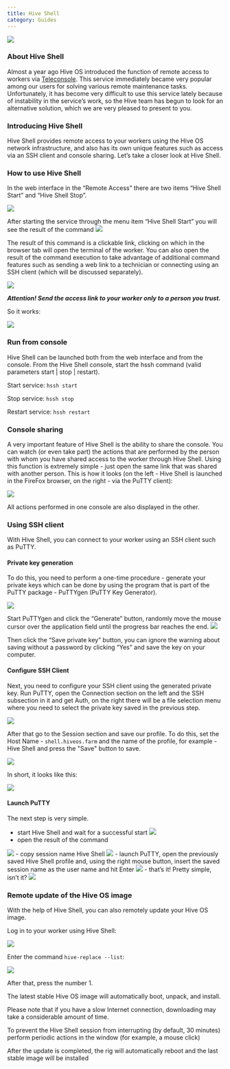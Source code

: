 ```yaml
---
title: Hive Shell
category: Guides
---
```


<img src="https://lbd.hiveos.farm/kbase/images/forum/8580c113d2e085d26be948283c7922532a00d90f.png">

### About Hive Shell
Almost a year ago Hive OS introduced the function of remote access to workers via [Teleconsole](https://forum.hiveos.farm/t/teleconsole/3968). This service immediately became very popular among our users for solving various remote maintenance tasks.
Unfortunately, it has become very difficult to use this service lately because of instability in the service’s work, so the Hive team has begun to look for an alternative solution, which we are very pleased to present to you.

### Introducing Hive Shell
Hive Shell provides remote access to your workers using the Hive OS network infrastructure, and also has its own unique features such as access via an SSH client and console sharing. Let’s take a closer look at Hive Shell.

### How to use Hive Shell
In the web interface in the “Remote Access” there are two items “Hive Shell Start” and “Hive Shell Stop”.

<img src="https://lbd.hiveos.farm/kbase/images/forum/2718fd40aee03d149d85bb58d3bb32d7e71b79d4.png">

After starting the service through the menu item “Hive Shell Start” you will see the result of the command <img src="https://lbd.hiveos.farm/kbase/images/forum/fa02eab197103fe96142da745133262e42ea8844.png">

The result of this command is a clickable link, clicking on which in the browser tab will open the terminal of the worker.
You can also open the result of the command execution to take advantage of additional command features such as sending a web link to a technician or connecting using an SSH client (which will be discussed separately).

<img src="https://lbd.hiveos.farm/kbase/images/forum/5fa0229f1f913ce1f8267534c34a99922af1a5ee.png">

***Attention! Send the access link to your worker only to a person you trust.***

So it works:

<img src="https://lbd.hiveos.farm/kbase/images/forum/dc515fb26c34a078bd34436a3415bdf6fe646695.gif">

### Run from console
Hive Shell can be launched both from the web interface and from the console. From the Hive Shell console, start the hssh command (valid parameters start | stop | restart).

Start service:
`hssh start`

Stop service:
`hssh stop`

Restart service:
`hssh restart`

### Console sharing
A very important feature of Hive Shell is the ability to share the console. You can watch (or even take part) the actions that are performed by the person with whom you have shared access to the worker through Hive Shell.
Using this function is extremely simple - just open the same link that was shared with another person.
This is how it looks (on the left - Hive Shell is launched in the FireFox browser, on the right - via the PuTTY client):

<img src="https://lbd.hiveos.farm/kbase/images/forum/f57bd44c479d05d15743b8a57cd92c30a8b83f69_2_690x313.gif">

All actions performed in one console are also displayed in the other.

### Using SSH client
With Hive Shell, you can connect to your worker using an SSH client such as PuTTY.

#### Private key generation
To do this, you need to perform a one-time procedure - generate your private keys which can be done by using the program that is part of the PuTTY package - PuTTYgen (PuTTY Key Generator).

<img src="https://lbd.hiveos.farm/kbase/images/forum/cd4859a8da5bbf8bf77723734fc1e203f6bbc14e.png">

Start PuTTYgen and click the “Generate” button, randomly move the mouse cursor over the application field until the progress bar reaches the end.
<img src="https://lbd.hiveos.farm/kbase/images/forum/488a4e137f3448711ba495bfcaef8ef8fef01374.gif">

Then click the “Save private key” button, you can ignore the warning about saving without a password by clicking “Yes” and save the key on your computer.

#### Configure SSH Client
Next, you need to configure your SSH client using the generated private key.
Run PuTTY, open the Connection section on the left and the SSH subsection in it and get Auth, on the right there will be a file selection menu where you need to select the private key saved in the previous step.

<img src="https://lbd.hiveos.farm/kbase/images/forum/79ab92e1bf5e4bec5ea1a7b2edfec51f5ff560c5.png">

After that go to the Session section and save our profile. To do this, set the Host Name - `shell.hiveos.farm` and the name of the profile, for example - Hive Shell and press the "Save" button to save.

<img src="https://lbd.hiveos.farm/kbase/images/forum/c2d497fea2e00d1d5ffd564d7b88c265d15e553e.png">

In short, it looks like this:

<img src="https://lbd.hiveos.farm/kbase/images/forum/377272f7d7d5570769117fdcf1377e98697c2848.gif">

#### Launch PuTTY
The next step is very simple.

- start Hive Shell and wait for a successful start <img src="https://lbd.hiveos.farm/kbase/images/forum/fa02eab197103fe96142da745133262e42ea8844.png">
- open the result of the command
<img src="https://lbd.hiveos.farm/kbase/images/forum/315f51cc76b82b56a142c1cb79189e551d2beb4d.png">
- copy session name Hive Shell
<img src="https://lbd.hiveos.farm/kbase/images/forum/9fadda648e24a57709fc8aa51d35504385f8caa0.png">
- launch PuTTY, open the previously saved Hive Shell profile and, using the right mouse button, insert the saved session name as the user name and hit Enter
<img src="https://lbd.hiveos.farm/kbase/images/forum/40919285c83918465ff126f5a87c0641043c4788.png">
- that’s it! Pretty simple, isn’t it?

<img src="https://lbd.hiveos.farm/kbase/images/forum/05a5d4e929357b43263cb5db2f57a0df83ae7a11.png">

### Remote update of the Hive OS image
With the help of Hive Shell, you can also remotely update your Hive OS image.

Log in to your worker using  Hive Shell:

<img src="https://lbd.hiveos.farm/kbase/images/hshell/hshell1.png" />

Enter the command `hive-replace --list`:

<img src="https://lbd.hiveos.farm/kbase/images/hshell/hshell2.png" />

After that, press the number 1.

The latest stable Hive OS image will automatically boot, unpack, and install.

Please note that if you have a slow Internet connection, downloading may take a considerable amount of time.

To prevent the Hive Shell session from interrupting (by default, 30 minutes) perform periodic actions in the window (for example, a mouse click)

After the update is completed, the rig will automatically reboot and the last stable image will be installed
